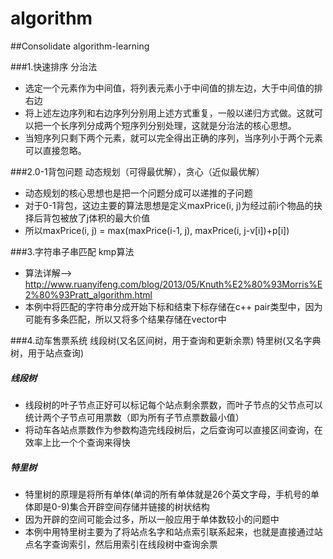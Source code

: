 # algorithm
##Consolidate algorithm-learning

###1.快速排序 分治法
  * 选定一个元素作为中间值，将列表元素小于中间值的排左边，大于中间值的排右边
  * 将上述左边序列和右边序列分别用上述方式重复，一般以递归方式做。这就可以把一个长序列分成两个短序列分别处理，这就是分治法的核心思想。
  * 当短序列只剩下两个元素，就可以完全得出正确的序列，当序列小于两个元素可以直接忽略。


###2.0-1背包问题 动态规划（可得最优解），贪心（近似最优解）
  * 动态规划的核心思想也是把一个问题分成可以递推的子问题
  * 对于0-1背包，这边主要的算法思想是定义maxPrice(i, j)为经过前i个物品的抉择后背包被放了j体积的最大价值
  * 所以maxPrice(i, j) = max(maxPrice(i-1, j), maxPrice(i, j-v[i])+p[i])
 
 
###3.字符串子串匹配 kmp算法
  * 算法详解--> http://www.ruanyifeng.com/blog/2013/05/Knuth%E2%80%93Morris%E2%80%93Pratt_algorithm.html   
  * 本例中将匹配的字符串分成开始下标和结束下标存储在c++ pair类型中，因为可能有多条匹配，所以又将多个结果存储在vector中


###4.动车售票系统 线段树(又名区间树，用于查询和更新余票) 特里树(又名字典树，用于站点查询)
#####  线段树
  * 线段树的叶子节点正好可以标记每个站点剩余票数，而叶子节点的父节点可以统计两个子节点可用票数（即为所有子节点票数最小值）
  * 将动车各站点票数作为参数构造完线段树后，之后查询可以直接区间查询，在效率上比一个个查询来得快
#####  特里树
  * 特里树的原理是将所有单体(单词的所有单体就是26个英文字母，手机号的单体即是0-9)集合开辟空间存储并链接的树状结构
  * 因为开辟的空间可能会过多，所以一般应用于单体数较小的问题中
  * 本例中用特里树主要为了将站点名字和站点索引联系起来，也就是直接通过站点名字查询索引，然后用索引在线段树中查询余票
